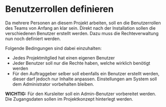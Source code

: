# Benutzerrollen definieren
Da mehrere Personen an diesem Projekt arbeiten, soll en die Benutzerrollen des Teams von Anfang an klar sein. Direkt nach der Installation sollen die verschiedenen Benutzer erstellt werden. Dazu muss die Rechteverwaltung nun noch definiert werden. 

Folgende Bedingungen sind dabei einzuhalten:
* Jedes Projektmitglied hat einen eigenen Benutzer
* Jeder Benutzer soll nur die Rechte haben, welche wirklich benötigt werden
* Für den Auftraggeber selber soll ebenfalls ein Benutzer erstellt werden, dieser darf jedoch nur Inhalte anpassen. Einstellungen am System soll dem Administrator vorbehalten bleiben.

**WICHTIG:** Für den Kursleiter soll ein Admin-Benutzer vorbereitet werden. Die Zugangsdaten sollen im Projektkonzept hinterlegt werden.